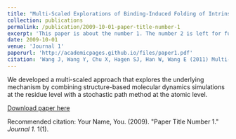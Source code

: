 ```yaml
---
title: "Multi-Scaled Explorations of Binding-Induced Folding of Intrinsically Disordered Protein Inhibitor IA3 to its Target Enzyme"
collection: publications
permalink: /publication/2009-10-01-paper-title-number-1
excerpt: 'This paper is about the number 1. The number 2 is left for future work.'
date: 2009-10-01
venue: 'Journal 1'
paperurl: 'http://academicpages.github.io/files/paper1.pdf'
citation: 'Wang J, Wang Y, Chu X, Hagen SJ, Han W, Wang E (2011) Multi-Scaled Explorations of Binding-Induced Folding of Intrinsically Disordered Protein Inhibitor IA3 to its Target Enzyme. PLoS Comput Biol 7(4): e1001118. https://doi.org/10.1371/journal.pcbi.1001118'
---
```

We developed a multi-scaled approach that explores the underlying mechanism by combining structure-based molecular dynamics simulations at the residue level with a stochastic path method at the atomic level.

[Download paper here](http://academicpages.github.io/files/paper1.pdf)

Recommended citation: Your Name, You. (2009). "Paper Title Number 1." <i>Journal 1</i>. 1(1).

